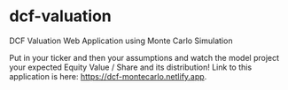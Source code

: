 # dcf-valuation
DCF Valuation Web Application using Monte Carlo Simulation

Put in your ticker and then your assumptions and watch the model project your expected Equity Value / Share and its distribution! Link to this application is here: https://dcf-montecarlo.netlify.app.


